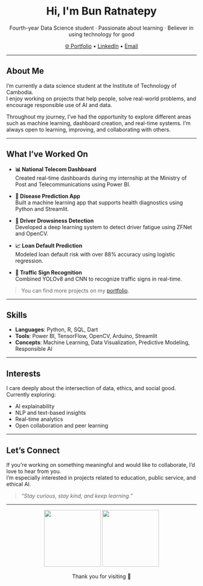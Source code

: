 <h1 align="center">Hi, I'm Bun Ratnatepy </h1>
<p align="center">
Fourth-year Data Science student · Passionate about learning · Believer in using technology for good
</p>

<p align="center">
  <a href="https://ratnatepy.github.io/Portfolio">🌐 Portfolio</a> •
  <a href="https://www.linkedin.com/in/bun-ratnatepy-5859342b6">LinkedIn</a> •
  <a href="mailto:bunratnatepy@gmail.com">Email</a>
</p>

---

## About Me

I’m currently a data science student at the Institute of Technology of Cambodia.  
I enjoy working on projects that help people, solve real-world problems, and encourage responsible use of AI and data.

Throughout my journey, I’ve had the opportunity to explore different areas such as machine learning, dashboard creation, and real-time systems. I’m always open to learning, improving, and collaborating with others.

---

## What I’ve Worked On

- **📊 National Telecom Dashboard**  
  Created real-time dashboards during my internship at the Ministry of Post and Telecommunications using Power BI.

- **🧠 Disease Prediction App**  
  Built a machine learning app that supports health diagnostics using Python and Streamlit.

- **🚗 Driver Drowsiness Detection**  
  Developed a deep learning system to detect driver fatigue using ZFNet and OpenCV.

- **📈 Loan Default Prediction**  
  Modeled loan default risk with over 88% accuracy using logistic regression.

- **🛑 Traffic Sign Recognition**  
  Combined YOLOv8 and CNN to recognize traffic signs in real-time.

> You can find more projects on my [portfolio](https://ratnatepy.github.io/Portfolio).

---

## Skills

- **Languages**: Python, R, SQL, Dart  
- **Tools**: Power BI, TensorFlow, OpenCV, Arduino, Streamlit  
- **Concepts**: Machine Learning, Data Visualization, Predictive Modeling, Responsible AI  

---

## Interests

I care deeply about the intersection of data, ethics, and social good.  
Currently exploring:
- AI explainability  
- NLP and text-based insights  
- Real-time analytics  
- Open collaboration and peer learning

---

## Let’s Connect

If you're working on something meaningful and would like to collaborate, I’d love to hear from you.  
I’m especially interested in projects related to education, public service, and ethical AI.

> _“Stay curious, stay kind, and keep learning.”_

---

<p align="center">
  <img src="https://github-readme-stats.vercel.app/api?username=Ratnatepy&show_icons=true&theme=default&hide_title=true" height="150">
  <img src="https://github-readme-stats.vercel.app/api/top-langs/?username=Ratnatepy&layout=compact&theme=default&hide_title=true" height="150">
</p>

<p align="center">
Thank you for visiting 🤍
</p>
